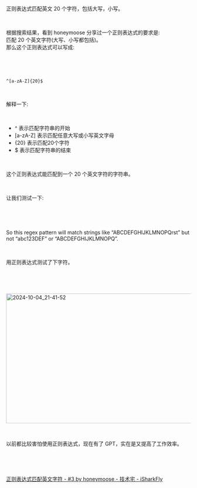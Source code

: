<p>正则表达式匹配英文 20 个字符，包括大写，小写。</p> <br><p>根据搜索结果，看到 honeymoose 分享过一个正则表达式的要求是:<br /> 匹配 20 个英文字符(大写、小写都包括)。<br /> 那么这个正则表达式可以写成:</p> <br><p></p> <br><pre><code>^[a-zA-Z]{20}$<br></code></pre> <br><p>解释一下:</p> <br><ul><li>^ 表示匹配字符串的开始</li><li>[a-zA-Z] 表示匹配任意大写或小写英文字母</li><li>{20} 表示匹配20个字符</li><li>$ 表示匹配字符串的结束</li></ul> <br><p>这个正则表达式能匹配到一个 20 个英文字符的字符串。</p> <br><p>让我们测试一下:</p> <br><p></p> <br><p>So this regex pattern will match strings like “ABCDEFGHIJKLMNOPQrst” but not “abc123DEF” or “ABCDEFGHIJKLMNOPQ”.</p> <br><p>用正则表达式测试了下字符。</p> <br><p></p> <br><p class="img-center"><a href="https://cdn.isharkfly.com/com-isharkfly-www/discourse-uploads/original/2X/1/1f86cd8f736013613f6570661fe6c603c199c6d6.png" rel="nofollow"><img alt="2024-10-04_21-41-52" height="353" src="https://img-blog.csdnimg.cn/img_convert/1def305e1ef947684af882124f1b1af2.png" width="690" /></a></p> <br><p>以前都比较害怕使用正则表达式，现在有了 GPT，实在是又提高了工作效率。</p> <br><p></p> <br><p><a href="https://www.isharkfly.com/t/topic/16376/3" rel="nofollow" title="正则表达式匹配英文字符 - #3 by honeymoose - 技术宅 - iSharkFly">正则表达式匹配英文字符 - #3 by honeymoose - 技术宅 - iSharkFly</a></p>